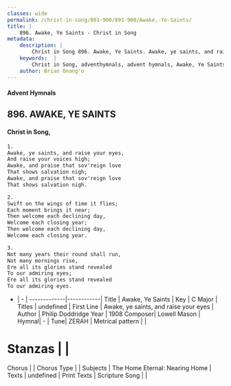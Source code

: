 ```yaml
---
classes: wide
permalink: /christ-in-song/801-900/891-900/Awake,-Ye-Saints/
title: |
    896. Awake, Ye Saints - Christ in Song
metadata:
    description: |
        Christ in Song 896. Awake, Ye Saints. Awake, ye saints, and raise your eyes, And raise your voices high; Awake, and praise that sov'reign love That shows salvation nigh; Awake, and praise that sov'reign love That shows salvation nigh.
    keywords:  |
        Christ in Song, adventhymnals, advent hymnals, Awake, Ye Saints, Awake, ye saints, and raise your eyes. 
    author: Brian Onang'o
---
```


#### Advent Hymnals
## 896. AWAKE, YE SAINTS
####  Christ in Song,

```txt
1.
Awake, ye saints, and raise your eyes,
And raise your voices high;
Awake, and praise that sov'reign love
That shows salvation nigh;
Awake, and praise that sov'reign love
That shows salvation nigh.

2.
Swift on the wings of time it flies;
Each moment brings it near;
Then welcome each declining day,
Welcome each closing year;
Then welcome each declining day,
Welcome each closing year.

3.
Not many years their round shall run,
Not many mornings rise,
Ere all its glories stand revealed
To our admiring eyes;
Ere all its glories stand revealed
To our admiring eyes.


```

- |   -  |
-------------|------------|
Title | Awake, Ye Saints |
Key | C Major |
Titles | undefined |
First Line | Awake, ye saints, and raise your eyes |
Author | Philip Doddridge
Year | 1908
Composer| Lowell Mason |
Hymnal|  - |
Tune| ZERAH |
Metrical pattern | |
# Stanzas |  |
Chorus |  |
Chorus Type |  |
Subjects | The Home Eternal: Nearing Home |
Texts | undefined |
Print Texts | 
Scripture Song |  |
    
